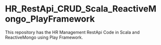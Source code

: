 # HR_RestApi_CRUD_Scala_ReactiveMongo_PlayFramework
This repository has the HR Management RestApi Code in Scala and ReactiveMongo using Play Framework.
